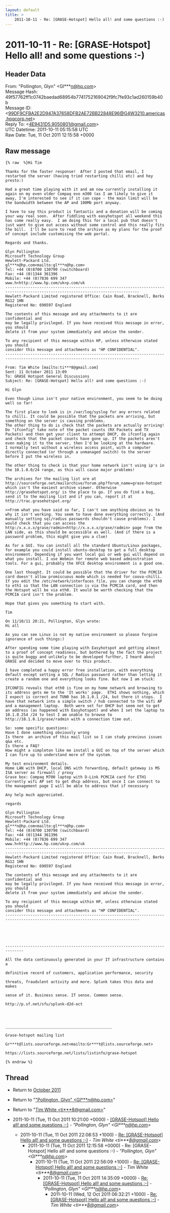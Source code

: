 ```yaml
---
layout: default
title: >
    2011-10-11 - Re: [GRASE-Hotspot] Hello all! and some questions :-)
---
```


# 2011-10-11 - Re: [GRASE-Hotspot] Hello all! and some questions :-)

## Header Data

From: "Pollington, Glyn" \<Gl***n@hp.com\><br>
Message Hash: 49f57762ff1c0742baedad68954b7741752169042f9fc7fe93c1ad260159b40b<br>
Message ID: \<99DF9CFBA2E2D947A37658DFB2AE72BB22848E96@G4W3210.americas.hpqcorp.net\><br>
Reply To: \<4E9431D5.9050801@gmail.com\><br>
UTC Datetime: 2011-10-11 05:15:58 UTC<br>
Raw Date: Tue, 11 Oct 2011 12:15:58 +0000<br>

## Raw message

```
{% raw  %}Hi Tim

Thanks for the faster response!  After I posted that email, I restarted the server (having tried restarting chilli etc) and hey presto:)

Had a great time playing with it and am now currently installing it again on my even older Compaq evo m300 (as I am likely to give it away, I'm interested to see if it can cope - the main limit will be the bandwidth between the AP and 100Mb port anyway.

I have to say this product is fantastic and a donation will be coming your way real soon.  After fiddling with easyhotspot all weekend this has come really easy.  I am doing this for a local pub that doesn't just want to give out access without some control and this really fits the bill.  I'll be sure to read the archive as my plans for the proof of concept include customising the web portal.

Regards and thanks.

Glyn Pollington
Microsoft Technology Group
Hewlett-Packard Ltd.
gl***n@hp.com<mailto:gl***n@hp.com>
Tel: +44 (0)8700 130790 (switchboard)
Fax: +44 (0)1344 361396
Mobile: +44 (0)7836 699 347
www.h<http://www.hp.com/uk>p.com/uk
---------------------------------------------------------------------------------------------------------------------------------
Hewlett-Packard Limited registered Office: Cain Road, Bracknell, Berks RG12 1HN
Registered No: 690597 England

The contents of this message and any attachments to it are confidential and
may be legally privileged. If you have received this message in error, you should
delete it from your system immediately and advise the sender.

To any recipient of this message within HP, unless otherwise stated you should
consider this message and attachments as "HP CONFIDENTIAL".
---------------------------------------------------------------------------------------------------------------------------------

From: Tim White [mailto:ti***8@gmail.com]
Sent: 11 October 2011 13:09
To: GRASE Hotspot General Discussions
Subject: Re: [GRASE-Hotspot] Hello all! and some questions :-)

Hi Glyn

Even though Linux isn't your native environment, you seem to be doing well so far!

The first place to look is in /var/log/syslog for any errors related to chilli. It could be possible that the packets are arriving, but something on the server is causing problems.
The other thing to do is check that the packets are actually arriving! Do "ifconfig" take note of the packet counts (RX Packets and TX Packets) and then get your client to attempt DHCP, do ifconfig again and check that the packet counts have gone up. If the packets aren't even making it to the server, then I'd be looking at the hardware.
I normally test without a wireless access point, with a computer directly connected (or through a unmanaged switch) to the server before I put the wireless in.

The other thing to check is that your home network isn't using ip's in the 10.1.0.0/24 range, as this will cause major problems!

The archives for the mailing list are at http://sourceforge.net/mailarchive/forum.php?forum_name=grase-hotspot which isn't the easiest archive viewer. Otherwise http://grasehotspot.org/ is the place to go. If you do find a bug, send it to the mailing list and if you can, report it at http://trac.grasehotspot.org/

>>From what you have said so far, I can't see anything obvious as to why it isn't working. You seem to have done everything correctly. (And manually setting sql/radius passwords shouldn't cause problems). I would check that you can access the http:/x.x.x.x/grase/radmin<http://x.x.x.x/grase/radmin> page from the LAN side, as this should be accessible as well. (And if there is a password problem, this might give you a clue)

As for a GUI. You can install all the standard Ubuntu/Linux packages, for example you could install ubuntu-desktop to get a full desktop environment. Depending if you want local gui or web gui will depend on what you install. I use Webmin for remote web based adminstration tools. For a gui, probably the XFCE desktop environment is a good one.

One last thought. It could be possible that the driver for the PCMCIA card doesn't allow promiscuous mode which is needed for coova-chilli. If you edit the /etc/network/interfaces file, you can change the eth0 to eth1 so that the LAN connection is via the PCMCIA card, and then the Hotspot will be via eth0. It would be worth checking that the PCMCIA card isn't the problem.

Hope that gives you something to start with.

Tim

On 11/10/11 20:21, Pollington, Glyn wrote:
Hi all

As you can see Linux is not my native environment so please forgive ignorance of such things:)

After spending some time playing with Easyhotspot and getting almost to a proof of concept readiness, but bothered by the fact the project is quite buggy and unlikely to be developed further, I heard about GRASE and decided to move over to this product.

I have completed a happy error free installation, with everything default except setting a SQL / Radius password rather than letting it create a random one and everything looks fine. But now I am stuck:

IFCONFIG reveals that eth0 is fine on my home network and browsing to its address gets me to the 'It works' page.  ETH1 shows nothing, which I expect is correct and TUN0 has 10.1.0.1 /24, but there it stops.  I have that network into a simple switch / hub connected to the wifi AP and a management laptop.  Both were set for DHCP but seem not to get an address (as happened with Easyhotspot) and when I set the laptop to 10.1.0.254 /24 to test I am unable to browse to http://10.1.0.1/grase/radmin with a connection time out.

So: some specific questions:
Have I done something obviously wrong
Is there  an archive of this mail list so I can study previous issues q&a etc.
Is there a FAQ?
How might a simpleton like me install a GUI on top of the server which I can fire up to understand more of the system.

My test environment details.
Home LAN with DHCP, local DNS with forwarding, default gateway is MS ISA server as firewall / proxy
Grase box: Compaq M700 laptop with D-Link PCMCIA card for ETH1
Currently wifi AP set to get dhcp address, but once I can connect to the management page I will be able to address that if necessary

Any help much appreciated.

regards

Glyn Pollington
Microsoft Technology Group
Hewlett-Packard Ltd.
gl***n@hp.com<mailto:gl***n@hp.com>
Tel: +44 (0)8700 130790 (switchboard)
Fax: +44 (0)1344 361396
Mobile: +44 (0)7836 699 347
www.h<http://www.hp.com/uk>p.com/uk
---------------------------------------------------------------------------------------------------------------------------------
Hewlett-Packard Limited registered Office: Cain Road, Bracknell, Berks RG12 1HN
Registered No: 690597 England

The contents of this message and any attachments to it are confidential and
may be legally privileged. If you have received this message in error, you should
delete it from your system immediately and advise the sender.

To any recipient of this message within HP, unless otherwise stated you should
consider this message and attachments as "HP CONFIDENTIAL".
---------------------------------------------------------------------------------------------------------------------------------





------------------------------------------------------------------------------

All the data continuously generated in your IT infrastructure contains a

definitive record of customers, application performance, security

threats, fraudulent activity and more. Splunk takes this data and makes

sense of it. Business sense. IT sense. Common sense.

http://p.sf.net/sfu/splunk-d2d-oct




_______________________________________________

Grase-hotspot mailing list

Gr***t@lists.sourceforge.net<mailto:Gr***t@lists.sourceforge.net>

https://lists.sourceforge.net/lists/listinfo/grase-hotspot

{% endraw %}
```

## Thread

+ Return to [October 2011](/archive/2011/10)

+ Return to "["Pollington, Glyn" <Gl***n<span>@</span>hp.com>](/authors/gl___n_at_hp_com)"
+ Return to "[Tim White <ti***8<span>@</span>gmail.com>](/authors/ti___8_at_gmail_com)"

+ 2011-10-11 (Tue, 11 Oct 2011 10:21:00 +0000) - [[GRASE-Hotspot] Hello all! and some questions :-)](/archive/2011/10/40dd1ac6fb7fb0e8f309109b13b28b55b66ab49322a0b6800dbb40e47aa4c857) - _"Pollington, Glyn" \<Gl***n@hp.com\>_
  + 2011-10-11 (Tue, 11 Oct 2011 22:08:53 +1000) - [Re: [GRASE-Hotspot] Hello all! and some questions :-)](/archive/2011/10/bbaf917c97863b7b92db6bd2805f88fdeb5c53fe4e631af918efbab91c0853f9) - _Tim White \<ti***8@gmail.com\>_
    + 2011-10-11 (Tue, 11 Oct 2011 12:15:58 +0000) - Re: [GRASE-Hotspot] Hello all! and some questions :-) - _"Pollington, Glyn" \<Gl***n@hp.com\>_
      + 2011-10-11 (Tue, 11 Oct 2011 22:56:09 +1000) - [Re: [GRASE-Hotspot] Hello all! and some questions :-)](/archive/2011/10/4bcc9383d5a2dd1405fa576e40bbbf7d38aef92bf75a0812a66ffffc2f9c296d) - _Tim White \<ti***8@gmail.com\>_
        + 2011-10-11 (Tue, 11 Oct 2011 14:35:09 +0000) - [Re: [GRASE-Hotspot] Hello all! and some questions :-)](/archive/2011/10/828ede24e11538ec875755021e37e65806577524e3511f2c2ed227508238b33a) - _"Pollington, Glyn" \<Gl***n@hp.com\>_
          + 2011-10-11 (Wed, 12 Oct 2011 06:32:21 +1000) - [Re: [GRASE-Hotspot] Hello all! and some questions :-)](/archive/2011/10/a1f980275f913ba565fe80c559a1b1d13eedab7dcd36c1374d8ef98c384238aa) - _Tim White \<ti***8@gmail.com\>_

